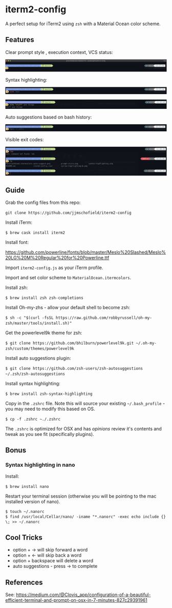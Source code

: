 # iterm2-config
A perfect setup for iTerm2 using `zsh` with a Material Ocean color scheme.

## Features
Clear prompt style , execution context, VCS status:

![prompt style](docs/img/prompt-style.png)

Syntax highlighting:

![syntax highlighting](docs/img/syntax-highlighting.png)

![syntax highlighting b](docs/img/syntax-highlighting-b.png)

Auto suggestions based on bash history:

![auto suggest](docs/img/auto-suggest.png)

Visible exit codes:

![exit codes](docs/img/exit-codes.png)

## Guide
Grab the config files from this repo:

`git clone https://github.com/jjmschofield/iterm2-config`

Install iTerm:

`$ brew cask install iterm2`

Install font:

https://github.com/powerline/fonts/blob/master/Meslo%20Slashed/Meslo%20LG%20M%20Regular%20for%20Powerline.ttf

Import `iterm2-config.js` as your iTerm profile.

Import and set color scheme to `MaterialOcean.itermcolors`.

Install zsh:

`$ brew install zsh zsh-completions`

Install Oh-my-zhs - allow your default shell to become zsh:

`$ sh -c "$(curl -fsSL https://raw.github.com/robbyrussell/oh-my-zsh/master/tools/install.sh)"`

Get the powerlevel9k theme for zsh:

`$ git clone https://github.com/bhilburn/powerlevel9k.git ~/.oh-my-zsh/custom/themes/powerlevel9k`

Install auto suggestions plugin:

`$ git clone https://github.com/zsh-users/zsh-autosuggestions ~/.zsh/zsh-autosuggestions`

Install syntax highlighting:

`$ brew install zsh-syntax-highlighting`

Copy in the `.zshrc` file. Note this will source your existing `~/.bash_profile` - you may need to modify this based on OS.

`$ cp -f .zshrc ~./.zshrc`

The `.zshrc` is optimized for OSX and has *opinions* review it's contents and tweak as you see fit (specifically plugins).

## Bonus
### Syntax highlighting in nano
Install:

`$ brew install nano`

Restart your terminal session (otherwise you will be pointing to the mac installed version of nano).

```
$ touch ~/.nanorc
$ find /usr/local/Cellar/nano/ -iname "*.nanorc" -exec echo include {} \; >> ~/.nanorc
```

## Cool Tricks
* option + -> will skip forward a word
* option + <- will skip back a word
* option + backspace will delete a word
* auto suggestions - press -> to complete

## References
See: https://medium.com/@Clovis_app/configuration-of-a-beautiful-efficient-terminal-and-prompt-on-osx-in-7-minutes-827c29391961
